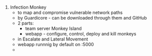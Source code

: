 1. Infection Monkey
	- to map and compromise vulnerable network paths 
	- by Guardicore - can be downloaded through them and GitHub
	- 2 parts:
		- team server Monkey Island
		- webapp - configure, control, deploy and kill monkeys
	- in Escalate and Lateral Movement
	- webapp runnnig by default on :5000
	- 